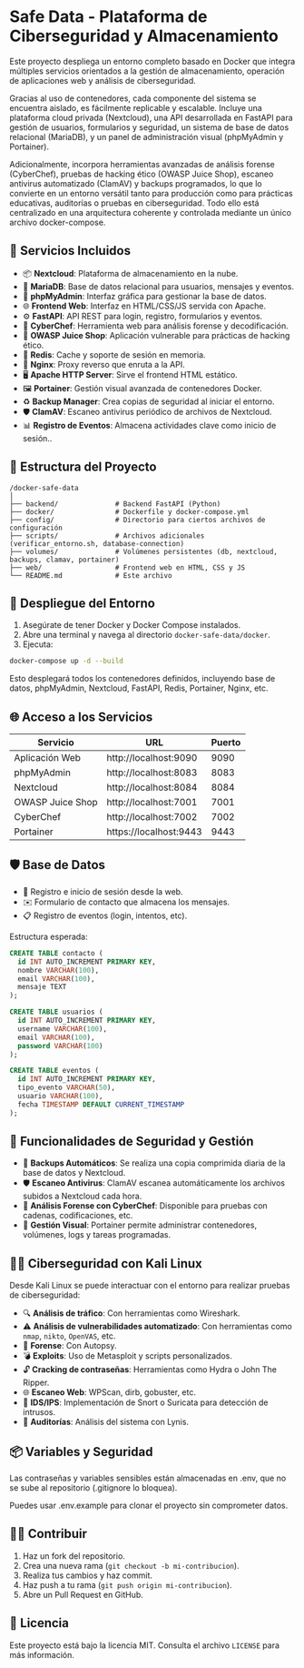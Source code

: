 # Safe Data - Plataforma de Ciberseguridad y Almacenamiento

Este proyecto despliega un entorno completo basado en Docker que integra múltiples servicios orientados a la gestión de almacenamiento, operación de aplicaciones web y análisis de ciberseguridad.

Gracias al uso de contenedores, cada componente del sistema se encuentra aislado, es fácilmente replicable y escalable. Incluye una plataforma cloud privada (Nextcloud), una API desarrollada en FastAPI para gestión de usuarios, formularios y seguridad, un sistema de base de datos relacional (MariaDB), y un panel de administración visual (phpMyAdmin y Portainer).

Adicionalmente, incorpora herramientas avanzadas de análisis forense (CyberChef), pruebas de hacking ético (OWASP Juice Shop), escaneo antivirus automatizado (ClamAV) y backups programados, lo que lo convierte en un entorno versátil tanto para producción como para prácticas educativas, auditorías o pruebas en ciberseguridad. Todo ello está centralizado en una arquitectura coherente y controlada mediante un único archivo docker-compose.

## 🔧 Servicios Incluidos

- 📦 **Nextcloud**: Plataforma de almacenamiento en la nube.
- 🐬 **MariaDB**: Base de datos relacional para usuarios, mensajes y eventos.
- 🧮 **phpMyAdmin**: Interfaz gráfica para gestionar la base de datos.
- 🌐 **Frontend Web**: Interfaz en HTML/CSS/JS servida con Apache.
- ⚙️ **FastAPI**: API REST para login, registro, formularios y eventos.
- 🧠 **CyberChef**: Herramienta web para análisis forense y decodificación.
- 🎯 **OWASP Juice Shop**: Aplicación vulnerable para prácticas de hacking ético.
- 🚀 **Redis**: Cache y soporte de sesión en memoria.
- 🔁 **Nginx**: Proxy reverso que enruta a la API.
- 🖥️ **Apache HTTP Server**: Sirve el frontend HTML estático.
- 🖼️ **Portainer**: Gestión visual avanzada de contenedores Docker.
- ♻️ **Backup Manager**: Crea copias de seguridad al iniciar el entorno.
- 🛡️ **ClamAV**: Escaneo antivirus periódico de archivos de Nextcloud.
- 📊 **Registro de Eventos**: Almacena actividades clave como inicio de sesión..

## 📁 Estructura del Proyecto

```
/docker-safe-data
│
├── backend/              # Backend FastAPI (Python)
├── docker/               # Dockerfile y docker-compose.yml
├── config/               # Directorio para ciertos archivos de configuración
├── scripts/              # Archivos adicionales (verificar_entorno.sh, database-connection) 
├── volumes/              # Volúmenes persistentes (db, nextcloud, backups, clamav, portainer)
├── web/                  # Frontend web en HTML, CSS y JS
└── README.md             # Este archivo
```

## 🚀 Despliegue del Entorno

1. Asegúrate de tener Docker y Docker Compose instalados.
2. Abre una terminal y navega al directorio `docker-safe-data/docker`.
3. Ejecuta:

```bash
docker-compose up -d --build
```

Esto desplegará todos los contenedores definidos, incluyendo base de datos, phpMyAdmin, Nextcloud, FastAPI, Redis, Portainer, Nginx, etc.

## 🌐 Acceso a los Servicios

| Servicio         | URL                          | Puerto |
|------------------|-------------------------------|--------|
| Aplicación Web   | http://localhost:9090         | 9090   |
| phpMyAdmin       | http://localhost:8083         | 8083   |
| Nextcloud        | http://localhost:8084         | 8084   |
| OWASP Juice Shop | http://localhost:7001         | 7001   |
| CyberChef        | http://localhost:7002         | 7002   |
| Portainer        | https://localhost:9443        | 9443   |

## 🛡️ Base de Datos

- 👤 Registro e inicio de sesión desde la web.
- ✉️ Formulario de contacto que almacena los mensajes.
- 📋 Registro de eventos (login, intentos, etc).

Estructura esperada:

```sql
CREATE TABLE contacto (
  id INT AUTO_INCREMENT PRIMARY KEY,
  nombre VARCHAR(100),
  email VARCHAR(100),
  mensaje TEXT
);

CREATE TABLE usuarios (
  id INT AUTO_INCREMENT PRIMARY KEY,
  username VARCHAR(100),
  email VARCHAR(100),
  password VARCHAR(100)
);

CREATE TABLE eventos (
  id INT AUTO_INCREMENT PRIMARY KEY,
  tipo_evento VARCHAR(50),
  usuario VARCHAR(100),
  fecha TIMESTAMP DEFAULT CURRENT_TIMESTAMP
);
```

## 🧠 Funcionalidades de Seguridad y Gestión

- 🔁 **Backups Automáticos**: Se realiza una copia comprimida diaria de la base de datos y Nextcloud.
- 🛡️ **Escaneo Antivirus**: ClamAV escanea automáticamente los archivos subidos a Nextcloud cada hora.
- 🧪 **Análisis Forense con CyberChef**: Disponible para pruebas con cadenas, codificaciones, etc.
- 🔧 **Gestión Visual**: Portainer permite administrar contenedores, volúmenes, logs y tareas programadas.

## 🐱‍💻 Ciberseguridad con Kali Linux

Desde Kali Linux se puede interactuar con el entorno para realizar pruebas de ciberseguridad:

- 🔍 **Análisis de tráfico**: Con herramientas como Wireshark.
- ⚠️ **Análisis de vulnerabilidades automatizado**: Con herramientas como `nmap`, `nikto`, `OpenVAS`, etc.
- 🧪 **Forense**: Con Autopsy.
- 💣 **Exploits**: Uso de Metasploit y scripts personalizados.
- 🔓 **Cracking de contraseñas**: Herramientas como Hydra o John The Ripper.
- 🌐 **Escaneo Web**: WPScan, dirb, gobuster, etc.
- 🚨 **IDS/IPS**: Implementación de Snort o Suricata para detección de intrusos.
- 🧾 **Auditorías**: Análisis del sistema con Lynis.

## 📦 Variables y Seguridad

Las contraseñas y variables sensibles están almacenadas en .env, que no se sube al repositorio (.gitignore lo bloquea).

Puedes usar .env.example para clonar el proyecto sin comprometer datos.

## 👨‍💻 Contribuir

1. Haz un fork del repositorio.
2. Crea una nueva rama (`git checkout -b mi-contribucion`).
3. Realiza tus cambios y haz commit.
4. Haz push a tu rama (`git push origin mi-contribucion`).
5. Abre un Pull Request en GitHub.

## 📄 Licencia

Este proyecto está bajo la licencia MIT. Consulta el archivo `LICENSE` para más información.
